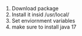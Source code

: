 1. Download package
2. Install it insid /usr/local/
3. Set enviornment variables
4. make sure to install java 17 